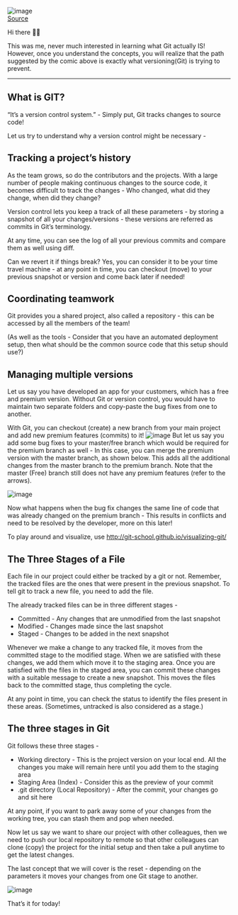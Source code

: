 ![image](https://user-images.githubusercontent.com/10815402/139592396-79c922e3-70c2-4054-aeb1-df3fcc07aec0.png)\
[Source](https://imgs.xkcd.com/comics/git.png)

Hi there 👋🏽

This was me, never much interested in learning what Git actually IS! However, once you understand the concepts, you will realize that the path suggested by the comic above is exactly what versioning(Git) is trying to prevent.

---

## What is GIT?
“It’s a version control system.” - Simply put, Git tracks changes to source code!

Let us try to understand why a version control might be necessary -

## Tracking a project’s history
As the team grows, so do the contributors and the projects. With a large number of people making continuous changes to the source code, it becomes difficult to track the changes - Who changed, what did they change, when did they change?

Version control lets you keep a track of all these parameters - by storing a snapshot of all your changes/versions - these versions are referred as commits in Git’s terminology.

At any time, you can see the log of all your previous commits and compare them as well using diff.

Can we revert it if things break? Yes, you can consider it to be your time travel machine - at any point in time, you can checkout (move) to your previous snapshot or version and come back later if needed!

## Coordinating teamwork
Git provides you a shared project, also called a repository - this can be accessed by all the members of the team!

(As well as the tools - Consider that you have an automated deployment setup, then what should be the common source code that this setup should use?)

## Managing multiple versions
Let us say you have developed an app for your customers, which has a free and premium version. Without Git or version control, you would have to maintain two separate folders and copy-paste the bug fixes from one to another.

With Git, you can checkout (create) a new branch from your main project and add new premium features (commits) to it!
![image](https://user-images.githubusercontent.com/10815402/139592422-cfb02769-501a-4d56-a568-c158fbc2989f.png)
But let us say you add some bug fixes to your master/free branch which would be required for the premium branch as well - In this case, you can merge the premium version with the master branch, as shown below. This adds all the additional changes from the master branch to the premium branch. Note that the master (Free) branch still does not have any premium features (refer to the arrows).

![image](https://user-images.githubusercontent.com/10815402/139592432-1b289410-f71c-4e17-8435-acd54c669d0d.png)

Now what happens when the bug fix changes the same line of code that was already changed on the premium branch - This results in conflicts and need to be resolved by the developer, more on this later!

To play around and visualize, use http://git-school.github.io/visualizing-git/

## The Three Stages of a File
Each file in our project could either be tracked by a git or not. Remember, the tracked files are the ones that were present in the previous snapshot. To tell git to track a new file, you need to add the file.

The already tracked files can be in three different stages -

* Committed - Any changes that are unmodified from the last snapshot
* Modified - Changes made since the last snapshot
* Staged - Changes to be added in the next snapshot

Whenever we make a change to any tracked file, it moves from the committed stage to the modified stage. When we are satisfied with these changes, we add them which move it to the staging area. Once you are satisfied with the files in the staged area, you can commit these changes with a suitable message to create a new snapshot. This moves the files back to the committed stage, thus completing the cycle.

At any point in time, you can check the status to identify the files present in these areas. (Sometimes, untracked is also considered as a stage.)

## The three stages in Git
Git follows these three stages -

* Working directory - This is the project version on your local end. All the changes you make will remain here until you add them to the staging area
* Staging Area (Index) - Consider this as the preview of your commit
* .git directory (Local Repository) - After the commit, your changes go and sit here

At any point, if you want to park away some of your changes from the working tree, you can stash them and pop when needed.

Now let us say we want to share our project with other colleagues, then we need to push our local repository to remote so that other colleagues can clone (copy) the project for the initial setup and then take a pull anytime to get the latest changes.

The last concept that we will cover is the reset - depending on the parameters it moves your changes from one Git stage to another.

![image](https://user-images.githubusercontent.com/10815402/139592437-998b0bf4-474c-4081-904a-7d366256ab69.png)

That’s it for today!

